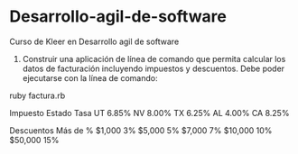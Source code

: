 # Desarrollo-agil-de-software
Curso de Kleer en Desarrollo agil de software

1) Construir una aplicación de línea de comando que permita calcular los datos de facturación incluyendo impuestos y descuentos.
Debe poder ejecutarse con la línea de comando:

ruby factura.rb <cantidad> <precio unitario> <estado>

 Impuesto
Estado    Tasa
UT        6.85%
NV        8.00%
TX        6.25%
AL        4.00%
CA        8.25%
  
Descuentos
Más de    %
$1,000    3%
$5,000    5%
$7,000    7%
$10,000   10%
$50,000   15%
